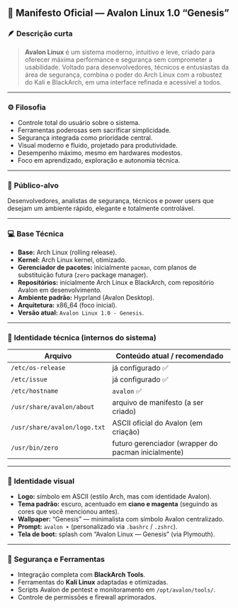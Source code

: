 ## 🧭 **Manifesto Oficial — Avalon Linux 1.0 “Genesis”**

### 🪶 **Descrição curta**

> **Avalon Linux** é um sistema moderno, intuitivo e leve, criado para oferecer máxima performance e segurança sem comprometer a usabilidade.
> Voltado para desenvolvedores, técnicos e entusiastas da área de segurança, combina o poder do Arch Linux com a robustez do Kali e BlackArch, em uma interface refinada e acessível a todos.

---

### ⚙️ **Filosofia**

* Controle total do usuário sobre o sistema.
* Ferramentas poderosas sem sacrificar simplicidade.
* Segurança integrada como prioridade central.
* Visual moderno e fluido, projetado para produtividade.
* Desempenho máximo, mesmo em hardwares modestos.
* Foco em aprendizado, exploração e autonomia técnica.

---

### 🎯 **Público-alvo**

Desenvolvedores, analistas de segurança, técnicos e power users que desejam um ambiente rápido, elegante e totalmente controlável.

---

### 💻 **Base Técnica**

* **Base:** Arch Linux (rolling release).
* **Kernel:** Arch Linux kernel, otimizado.
* **Gerenciador de pacotes:** inicialmente `pacman`, com planos de substituição futura (`zero` package manager).
* **Repositórios:** inicialmente Arch Linux e BlackArch, com repositório Avalon em desenvolvimento.
* **Ambiente padrão:** Hyprland (Avalon Desktop).
* **Arquitetura:** x86_64 (foco inicial).
* **Versão atual:** `Avalon Linux 1.0 - Genesis`.

---

### 🧩 **Identidade técnica (internos do sistema)**

| Arquivo                      | Conteúdo atual / recomendado                        |
| ---------------------------- | --------------------------------------------------- |
| `/etc/os-release`            | já configurado ✅                                    |
| `/etc/issue`                 | já configurado ✅                                    |
| `/etc/hostname`              | `avalon` ✅                                          |
| `/usr/share/avalon/about`    | arquivo de manifesto (a ser criado)                 |
| `/usr/share/avalon/logo.txt` | ASCII oficial do Avalon (em criação)                |
| `/usr/bin/zero`              | futuro gerenciador (wrapper do pacman inicialmente) |

---

### 🎨 **Identidade visual**

* **Logo:** símbolo em ASCII (estilo Arch, mas com identidade Avalon).
* **Tema padrão:** escuro, acentuado em **ciano e magenta** (seguindo as cores que você mencionou antes).
* **Wallpaper:** “Genesis” — minimalista com símbolo Avalon centralizado.
* **Prompt:** `avalon ➤` (personalizado via `.bashrc` / `.zshrc`).
* **Tela de boot:** splash com “Avalon Linux — Genesis” (via Plymouth).

---

### 🔐 **Segurança e Ferramentas**

* Integração completa com **BlackArch Tools**.
* Ferramentas do **Kali Linux** adaptadas e otimizadas.
* Scripts Avalon de pentest e monitoramento em `/opt/avalon/tools/`.
* Controle de permissões e firewall aprimorados.
